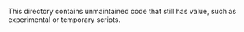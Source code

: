 This directory contains unmaintained code that still has value, such as
experimental or temporary scripts.
